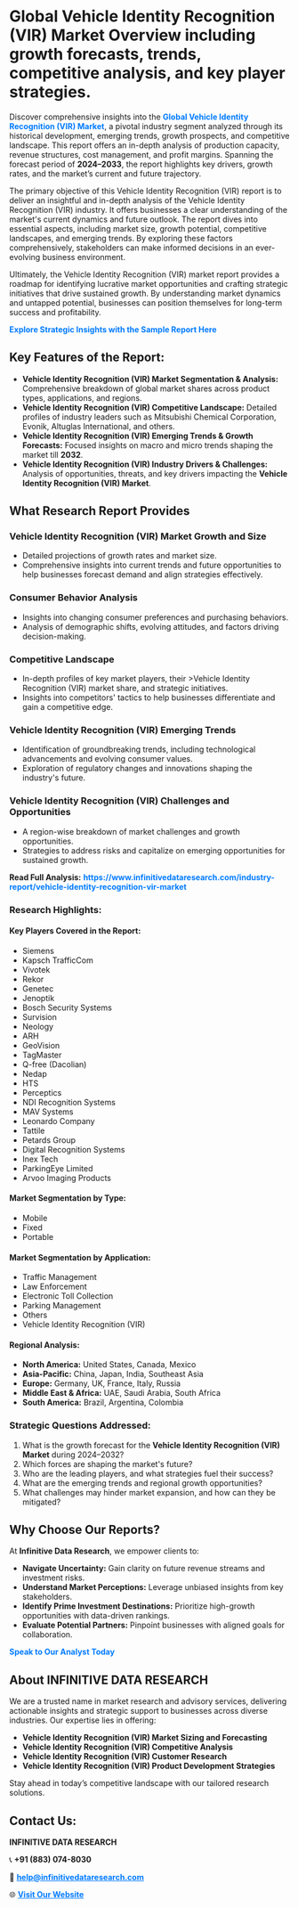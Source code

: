 <h1>Global Vehicle Identity Recognition (VIR) Market Overview including growth forecasts, trends, competitive analysis, and key player strategies.</h1>
<p>
Discover comprehensive insights into the 
<a href="https://www.infinitivedataresearch.com/industry-report/vehicle-identity-recognition-vir-market" rel="dofollow" style="color: #007BFF; text-decoration: none;"><strong>Global Vehicle Identity Recognition (VIR) Market</strong></a>, a pivotal industry segment analyzed through its historical development, emerging trends, growth prospects, and competitive landscape. This report offers an in-depth analysis of production capacity, revenue structures, cost management, and profit margins. Spanning the forecast period of <strong>2024–2033</strong>, the report highlights key drivers, growth rates, and the market’s current and future trajectory.
</p>
<p>
The primary objective of this Vehicle Identity Recognition (VIR) report is to deliver an insightful and in-depth analysis of the Vehicle Identity Recognition (VIR) industry. It offers businesses a clear understanding of the market's current dynamics and future outlook. The report dives into essential aspects, including market size, growth potential, competitive landscapes, and emerging trends. By exploring these factors comprehensively, stakeholders can make informed decisions in an ever-evolving business environment.
</p>
<p>
Ultimately, the Vehicle Identity Recognition (VIR) market report provides a roadmap for identifying lucrative market opportunities and crafting strategic initiatives that drive sustained growth. By understanding market dynamics and untapped potential, businesses can position themselves for long-term success and profitability.
</p>
<p>
<a href="https://www.infinitivedataresearch.com/request-sample/reportId=111635" style="color: #007BFF; text-decoration: none;"><strong>Explore Strategic Insights with the Sample Report Here</strong></a>
</p>

<h2>Key Features of the Report:</h2>
<ul>
<li><strong>Vehicle Identity Recognition (VIR) Market Segmentation & Analysis:</strong> Comprehensive breakdown of global market shares across product types, applications, and regions.</li>
<li><strong>Vehicle Identity Recognition (VIR) Competitive Landscape:</strong> Detailed profiles of industry leaders such as Mitsubishi Chemical Corporation, Evonik, Altuglas International, and others.</li>
<li><strong>Vehicle Identity Recognition (VIR) Emerging Trends & Growth Forecasts:</strong> Focused insights on macro and micro trends shaping the market till <strong>2032</strong>.</li>
<li><strong>Vehicle Identity Recognition (VIR) Industry Drivers & Challenges:</strong> Analysis of opportunities, threats, and key drivers impacting the <strong>Vehicle Identity Recognition (VIR) Market</strong>.</li>
</ul>

<h2>What Research Report Provides</h2>
<h3>Vehicle Identity Recognition (VIR) Market Growth and Size</h3>
<ul>
<li>Detailed projections of growth rates and market size.</li>
<li>Comprehensive insights into current trends and future opportunities to help businesses forecast demand and align strategies effectively.</li>
</ul>

<h3>Consumer Behavior Analysis</h3>
<ul>
<li>Insights into changing consumer preferences and purchasing behaviors.</li>
<li>Analysis of demographic shifts, evolving attitudes, and factors driving decision-making.</li>
</ul>

<h3>Competitive Landscape</h3>
<ul>
<li>In-depth profiles of key market players, their >Vehicle Identity Recognition (VIR) market share, and strategic initiatives.</li>
<li>Insights into competitors' tactics to help businesses differentiate and gain a competitive edge.</li>
</ul>

<h3>Vehicle Identity Recognition (VIR) Emerging Trends</h3>
<ul>
<li>Identification of groundbreaking trends, including technological advancements and evolving consumer values.</li>
<li>Exploration of regulatory changes and innovations shaping the industry's future.</li>
</ul>

<h3>Vehicle Identity Recognition (VIR) Challenges and Opportunities</h3>
<ul>
<li>A region-wise breakdown of market challenges and growth opportunities.</li>
<li>Strategies to address risks and capitalize on emerging opportunities for sustained growth.</li>
</ul>
<p><strong>Read Full Analysis:</strong> <a href="https://www.infinitivedataresearch.com/industry-report/vehicle-identity-recognition-vir-market" rel="dofollow" style="color: #007BFF; text-decoration: none;"><strong>https://www.infinitivedataresearch.com/industry-report/vehicle-identity-recognition-vir-market</strong></a></p>
<h3>Research Highlights:</h3>
<h4>Key Players Covered in the Report:</h4>
<ul><li>Siemens</li><li>Kapsch TrafficCom</li><li>Vivotek</li><li>Rekor</li><li>Genetec</li><li>Jenoptik</li><li>Bosch Security Systems</li><li>Survision</li><li>Neology</li><li>ARH</li><li>GeoVision</li><li>TagMaster</li><li>Q-free (Dacolian)</li><li>Nedap</li><li>HTS</li><li>Perceptics</li><li>NDI Recognition Systems</li><li>MAV Systems</li><li>Leonardo Company</li><li>Tattile</li><li>Petards Group</li><li>Digital Recognition Systems</li><li>Inex Tech</li><li>ParkingEye Limited</li><li>Arvoo Imaging Products</li></ul>
<h4>Market Segmentation by Type:</h4>
<ul><li>Mobile</li><li>Fixed</li><li>Portable</li></ul>
<h4>Market Segmentation by Application:</h4>
<ul><li>Traffic Management</li><li>Law Enforcement</li><li>Electronic Toll Collection</li><li>Parking Management</li><li>Others</li><li>Vehicle Identity Recognition (VIR)</li></ul>

<h4>Regional Analysis:</h4>
<ul>
<li><strong>North America:</strong> United States, Canada, Mexico</li>
<li><strong>Asia-Pacific:</strong> China, Japan, India, Southeast Asia</li>
<li><strong>Europe:</strong> Germany, UK, France, Italy, Russia</li>
<li><strong>Middle East & Africa:</strong> UAE, Saudi Arabia, South Africa</li>
<li><strong>South America:</strong> Brazil, Argentina, Colombia</li>
</ul>

<h3>Strategic Questions Addressed:</h3>
<ol>
<li>What is the growth forecast for the <strong>Vehicle Identity Recognition (VIR) Market</strong> during 2024–2032?</li>
<li>Which forces are shaping the market's future?</li>
<li>Who are the leading players, and what strategies fuel their success?</li>
<li>What are the emerging trends and regional growth opportunities?</li>
<li>What challenges may hinder market expansion, and how can they be mitigated?</li>
</ol>

<h2>Why Choose Our Reports?</h2>
<p>At <strong>Infinitive Data Research</strong>, we empower clients to:</p>
<ul>
<li><strong>Navigate Uncertainty:</strong> Gain clarity on future revenue streams and investment risks.</li>
<li><strong>Understand Market Perceptions:</strong> Leverage unbiased insights from key stakeholders.</li>
<li><strong>Identify Prime Investment Destinations:</strong> Prioritize high-growth opportunities with data-driven rankings.</li>
<li><strong>Evaluate Potential Partners:</strong> Pinpoint businesses with aligned goals for collaboration.</li>
</ul>
<p><a href="https://www.infinitivedataresearch.com/industry-report/vehicle-identity-recognition-vir-market" rel="dofollow" style="color: #007BFF; text-decoration: none;"><strong>Speak to Our Analyst Today</strong></a></p>

<h2>About INFINITIVE DATA RESEARCH</h2>
<p>We are a trusted name in market research and advisory services, delivering actionable insights and strategic support to businesses across diverse industries. Our expertise lies in offering:</p>
<ul>
<li><strong>Vehicle Identity Recognition (VIR) Market Sizing and Forecasting</strong></li>
<li><strong>Vehicle Identity Recognition (VIR) Competitive Analysis</strong></li>
<li><strong>Vehicle Identity Recognition (VIR) Customer Research</strong></li>
<li><strong>Vehicle Identity Recognition (VIR) Product Development Strategies</strong></li>
</ul>
<p>Stay ahead in today’s competitive landscape with our tailored research solutions.</p>

<h2>Contact Us:</h2>
<p><strong>INFINITIVE DATA RESEARCH</strong></p>
<p>📞 <strong>+91 (883) 074-8030</strong></p>
<p>📧 <strong><a href="mailto:help@infinitivedataresearch.com" style="color: #007BFF;">help@infinitivedataresearch.com</a></strong></p>
<p>🌐 <strong><a href="https://www.infinitivedataresearch.com" rel="dofollow" style="color: #007BFF;">Visit Our Website</a></strong></p>